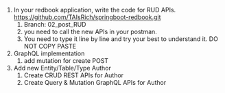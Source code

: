 1.  In your redbook application, write the code for RUD APIs.
    https://github.com/TAIsRich/springboot-redbook.git
    1.  Branch: 02_post_RUD
    2.  you need to call the new APIs in your postman.
    3.  You need to type it line by line and try your best to understand it. DO NOT COPY PASTE
2.  GraphQL implementation 
    1.  add  mutation  for create POST 
3.  Add new Entity/Table/Type  Author
    1.  Create  CRUD  REST APIs for  Author
    2.  Create  Query  &  Mutation  GraphQL APIs for  Author